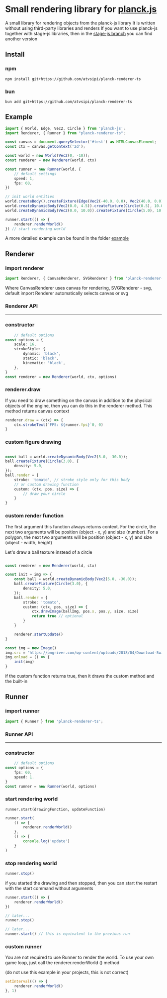 # Small rendering library for [planck.js](https://github.com/piqnt/planck.js "piqnt/planck.js")

A small library for rendering objects from the planck-js library
It is written without using third-party libraries and renders
If you want to use planck-js together with stage-js libraries, then in the [stage-js branch](https://github.com/RealPeha/planck-renderer/tree/stage-js "stage-js branch") you can find another version

## Install

### npm
```
npm install git+https://github.com/atvsipi/planck-renderer-ts
```

### bun
```
bun add git+https://github.com/atvsipi/planck-renderer-ts
```

## Example


```typescript
import { World, Edge, Vec2, Circle } from 'planck-js';
import Renderer, { Runner } from "planck-renderer-ts";

const canvas = document.querySelector('#test') as HTMLCanvasElement;
const ctx = canvas.getContext('2d');

const world = new World(Vec2(0, -10));
const renderer = new Renderer(world, ctx)

const runner = new Runner(world, {
	// default settings
	speed: 1,
	fps: 60,
})

// init world entities
world.createBody().createFixture(Edge(Vec2(-40.0, 0.0), Vec2(40.0, 0.0)));
world.createDynamicBody(Vec2(0.0, 4.5)).createFixture(Circle(0.5), 10.0);
world.createDynamicBody(Vec2(0.0, 10.0)).createFixture(Circle(5.0), 10.0);

runner.start(() => {
	renderer.renderWorld()
}) // start rendering world
```

A more detailed example can be found in the folder [example](https://github.com/atvsipi/planck-renderer-ts/tree/master/example "example")

## Renderer

### import renderer
```typescript
import Renderer, { CanvasRenderer, SVGRenderer } from 'planck-renderer-ts';
```
Where CanvasRenderer uses canvas for rendering, SVGRenderer - svg, default import Renderer automatically selects canvas or svg

### Renderer API

------------

### constructor
```typescript
	// default options
const options = {
	scale: 16,
	strokeStyle: {
    	dynamic: 'black',
    	static: 'black',
    	kinematic: 'black',
    },
}
const renderer = new Renderer(world, ctx, options)
```

### renderer.draw

If you need to draw something on the canvas in addition to the physical objects of the engine, then you can do this in the renderer method.
This method returns canvas context

```typescript
renderer.draw = (ctx) => {
	ctx.strokeText(`FPS: ${runner.fps}`0, 0)
}
```

### custom figure drawing

```typescript

const ball = world.createDynamicBody(Vec2(5.0, -30.0));
ball.createFixture(Circle(3.0), {
	density: 5.0,
});
ball.render = {
	stroke: 'tomato', // stroke style only for this body
	// or custom drawing function
	custom: (ctx, pos, size) => {
		// draw your circle
	}
}
```

### custom render function

The first argument this function always returns context. For the circle, the next two arguments will be position (object - x, y) and size (number). For a polygon, the next two arguments will be position (object - x, y) and size (object - width, height)

Let's draw a ball texture instead of a circle

```typescript

const renderer = new Renderer(world, ctx)

const init = img => {
	const ball = world.createDynamicBody(Vec2(5.0, -30.0));
	ball.createFixture(Circle(3.0), {
		density: 5.0,
	});
	ball.render = {
		stroke: 'tomato',
		custom: (ctx, pos, size) => {
			ctx.drawImage(ballImg, pos.x, pos.y, size, size)
			return true // optional
		}
	}

	renderer.startUpdate()
}

const img = new Image()
img.src = "https://pngriver.com/wp-content/uploads/2018/04/Download-Swimming-Pool-Ball-PNG-File.png"
img.onload = () => {
	init(img)
}
```

if the custom function returns true, then it draws the custom method and the built-in

## Runner

### import runner
```typescript
import { Runner } from 'planck-renderer-ts';
```

### Runner API

------------

### constructor
```typescript
	// default options
const options = {
	fps: 60,
	speed: 1.
}
const runner = new Runner(world, options)
```

### start rendering world
`runner.start(drawingFunction, updateFunction)`

```typescript
runner.start(
	() => {
		renderer.renderWorld()
	},
	() => {
		console.log('update')
	}
)
```

### stop rendering world
```typescript
runner.stop()
```

if you started the drawing and then stopped, then you can start the restart with the start command without arguments

```typescript
runner.start(() => {
	renderer.renderWorld()
})

// later...
runner.stop()

// later...
runner.start() // this is equivalent to the previous run
```

### custom runner

You are not required to use Runner to render the world. To use your own game loop, just call the renderer.renderWorld () method

(do not use this example in your projects, this is not correct)
```typescript
setInterval(() => {
	renderer.renderWorld()
}, 1)
```
